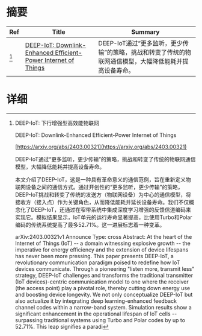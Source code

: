 # 摘要

| Ref | Title | Summary |
| --- | --- | --- |
| [^1] | [DEEP-IoT: Downlink-Enhanced Efficient-Power Internet of Things](https://arxiv.org/abs/2403.00321) | DEEP-IoT通过“更多监听，更少传输”的策略，挑战和转变了传统的物联网通信模型，大幅降低能耗并提高设备寿命。 |

# 详细

[^1]: DEEP-IoT: 下行增强型高效能物联网

    DEEP-IoT: Downlink-Enhanced Efficient-Power Internet of Things

    [https://arxiv.org/abs/2403.00321](https://arxiv.org/abs/2403.00321)

    DEEP-IoT通过“更多监听，更少传输”的策略，挑战和转变了传统的物联网通信模型，大幅降低能耗并提高设备寿命。

    

    本文介绍了DEEP-IoT，这是一种具有革命意义的通信范例，旨在重新定义物联网设备之间的通信方式。通过开创性的“更多监听，更少传输”的策略，DEEP-IoT挑战和转变了传统的发送方（物联网设备）为中心的通信模型，将接收方（接入点）作为关键角色，从而降低能耗并延长设备寿命。我们不仅概念化了DEEP-IoT，还通过在窄带系统中集成深度学习增强的反馈信道编码来实现它。模拟结果显示，IoT单元的运行寿命显著提高，比使用Turbo和Polar编码的传统系统提高了最多52.71%。这一进展标志着一种变革。

    arXiv:2403.00321v1 Announce Type: cross  Abstract: At the heart of the Internet of Things (IoT) -- a domain witnessing explosive growth -- the imperative for energy efficiency and the extension of device lifespans has never been more pressing. This paper presents DEEP-IoT, a revolutionary communication paradigm poised to redefine how IoT devices communicate. Through a pioneering "listen more, transmit less" strategy, DEEP-IoT challenges and transforms the traditional transmitter (IoT devices)-centric communication model to one where the receiver (the access point) play a pivotal role, thereby cutting down energy use and boosting device longevity. We not only conceptualize DEEP-IoT but also actualize it by integrating deep learning-enhanced feedback channel codes within a narrow-band system. Simulation results show a significant enhancement in the operational lifespan of IoT cells -- surpassing traditional systems using Turbo and Polar codes by up to 52.71%. This leap signifies a paradi
    

